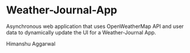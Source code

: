 # Weather-Journal-App

Asynchronous web application that uses OpenWeatherMap API and user data to dynamically update the UI for a Weather-Journal App.

Himanshu Aggarwal
